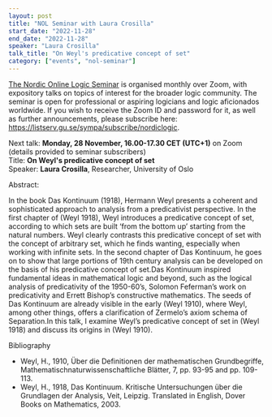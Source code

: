```yaml
---
layout: post
title: "NOL Seminar with Laura Crosilla"
start_date: "2022-11-28"
end_date: "2022-11-28"
speaker: "Laura Crosilla"
talk_title: "On Weyl's predicative concept of set"
category: ["events", "nol-seminar"]
---
```

[The Nordic Online Logic Seminar](/the-NOL-seminar.html)
is organised monthly over Zoom, with expository talks on topics of interest for
the broader logic community. The seminar is open for professional or aspiring
logicians and logic aficionados worldwide. If you wish to receive the Zoom ID
and password for it, as well as further announcements, please subscribe here:
<https://listserv.gu.se/sympa/subscribe/nordiclogic>.

Next talk: **Monday, 28 November, 16.00-17.30 CET (UTC+1)** on Zoom (details
provided to seminar subscribers)  
Title: **On Weyl's predicative concept of set**  
Speaker: **Laura Crosilla**, Researcher, University of Oslo  

Abstract:

In the book Das Kontinuum (1918), Hermann Weyl presents a coherent and
sophisticated approach to analysis from a predicativist perspective. In the
first chapter of (Weyl 1918), Weyl introduces a predicative concept of set,
according to which sets are built ‘from the bottom up’ starting from the natural
numbers. Weyl clearly contrasts this predicative concept of set with the concept
of arbitrary set, which he finds wanting, especially when working with infinite
sets. In the second chapter of Das Kontinuum, he goes on to show that large
portions of 19th century analysis can be developed on the basis of his
predicative concept of set.Das Kontinuum inspired fundamental ideas in
mathematical logic and beyond, such as the logical analysis of predicativity of
the 1950-60’s, Solomon Feferman’s work on predicativity and Errett Bishop’s
constructive mathematics. The seeds of Das Kontinuum are already visible in the
early (Weyl 1910), where Weyl, among other things, offers a clarification of
Zermelo’s axiom schema of Separation.In this talk, I examine Weyl’s predicative
concept of set in (Weyl 1918) and discuss its origins in (Weyl 1910).

Bibliography
- Weyl, H., 1910, Über die Definitionen der mathematischen Grundbegriffe,
  Mathematischnaturwissenschaftliche Blätter, 7, pp. 93-95 and pp. 109-113.
- Weyl, H., 1918, Das Kontinuum. Kritische Untersuchungen über die Grundlagen
  der Analysis, Veit, Leipzig. Translated in English, Dover Books on
  Mathematics, 2003.
